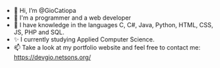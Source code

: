 - 👋 Hi, I’m @GioCatiopa
- 👀 I'm a programmer and a web developer 
- 🌱 I have knowledge in the languages C, C#, Java, Python, HTML, CSS, JS, PHP and SQL.
- ✨ I currently studying Applied Computer Science.
- 📫 Take a look at my portfolio website and feel free to contact me: https://devgio.netsons.org/

<!---
GioCatiopa/GioCatiopa is a ✨ special ✨ repository because its `README.md` (this file) appears on your GitHub profile.
You can click the Preview link to take a look at your changes.
--->
